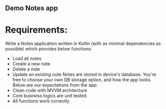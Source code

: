 ## Demo Notes app
# Requirements:
Write a Notes application written in Kotlin (with as minimal dependencies as possible) which
provides below functions:
- Load all notes
- Create a new note
- Delete a note
- Update an existing note Notes are stored in device's database.
  You're free to choose your own DB storage option, and how the app looks. Below are our
  expectations from the app:
- Clean code with MVVM architecture
- Core business logics are unit tested.
- All functions work correctly